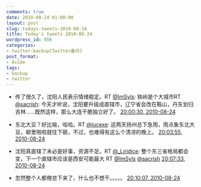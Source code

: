 ```yaml
---
comments: true
date: 2010-08-24 01:00:00
layout: post
slug: todays-tweets-2010-08-24
title: Today's tweets 2010-08-24
wordpress_id: 956
categories:
- twitter-backup[Twitter备份]
post_format:
- Aside
tags:
- backup
- twitter
---
```





  * 传了很久了，沈阳人民表示情绪稳定。RT [@ImSyls](http://twitter.com/ImSyls): 铁岭是个大城市RT [@sacrish](http://twitter.com/sacrish): 今天才听说，沈阳要升级成直辖市，辽宁省会改在鞍山，丹东划归吉林……既然这样，那么大连干脆独立好了。 [20:00:30, 2010-08-24](http://twitter.com/gfrog/statuses/21994868545)





  * 东北大豆？好比喻，哈哈。RT [@lucexe](http://twitter.com/lucexe): 这两天扬州总下急雨，雨点象东北大豆，噼里啪啦就往下砸，不过，也难得有这么个清凉的晚上。 [20:03:55, 2010-08-24](http://twitter.com/gfrog/statuses/21995075299)





  * 沈阳真直辖了未必是好事，资源不足。RT [@_Liridice](http://twitter.com/_Liridice): 整个东三省格局都会变，下一个直辖市应该是西安可能最大 RT [@ImSyls](http://twitter.com/ImSyls)  [@sacrish](http://twitter.com/sacrish) [20:07:33, 2010-08-24](http://twitter.com/gfrog/statuses/21995302332)





  * 忽然整个人都倦怠下来了，什么也不想干。。。。。 [20:10:07, 2010-08-24](http://twitter.com/gfrog/statuses/21995456708)




